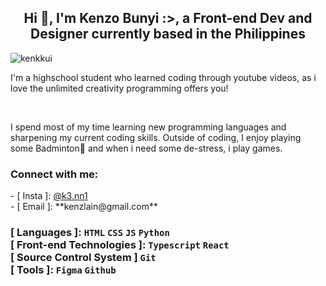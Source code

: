 <h2 align="center">Hi 👋, I'm Kenzo Bunyi :>, a Front-end Dev and Designer currently based in the Philippines</h2>
<p align="left"> <img src="https://komarev.com/ghpvc/?username=kenkkui&label=Profile%20views&color=e7b8ea&style=flat" alt="kenkkui" /> </p>
<p>I'm a highschool student who learned coding through youtube videos, as i love the unlimited creativity programming offers you!</p>
<br />
<p>I spend most of my time learning new programming languages and sharpening my current coding skills. Outside of coding, I enjoy playing some Badminton🏸 and when i need some de-stress, i play games.</p>

<h3 align="left">Connect with me:</h3>
<p align="left">
  - [ Insta ]: <a href="https://www.instagram.com/k3.nn1/">@k3.nn1</a>
  <br />
  - [ Email ]: **kenzlain@gmail.com**
</p>

<h3 align="left" font-family="Consolas, monospace">
  
  [ Languages ]: ` HTML ` ` CSS ` ` JS ` ` Python ` <br />
  [ Front-end Technologies ]: ` Typescript ` ` React ` <br />
  [ Source Control System ] ` Git ` <br />
  [ Tools ]: ` Figma ` ` Github ` <br />
  
</h3>

